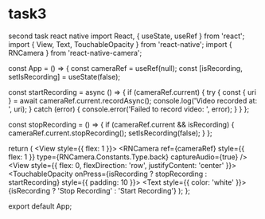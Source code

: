 # task3
second task react native
import React, { useState, useRef } from 'react';
import { View, Text, TouchableOpacity } from 'react-native';
import { RNCamera } from 'react-native-camera';

const App = () => {
  const cameraRef = useRef(null);
  const [isRecording, setIsRecording] = useState(false);

  const startRecording = async () => {
    if (cameraRef.current) {
      try {
        const { uri } = await cameraRef.current.recordAsync();
        console.log('Video recorded at: ', uri);
      } catch (error) {
        console.error('Failed to record video: ', error);
      }
    }
  };

  const stopRecording = () => {
    if (cameraRef.current && isRecording) {
      cameraRef.current.stopRecording();
      setIsRecording(false);
    }
  };

  return (
    <View style={{ flex: 1 }}>
      <RNCamera
        ref={cameraRef}
        style={{ flex: 1 }}
        type={RNCamera.Constants.Type.back}
        captureAudio={true}
      />
      <View style={{ flex: 0, flexDirection: 'row', justifyContent: 'center' }}>
        <TouchableOpacity onPress={isRecording ? stopRecording : startRecording} style={{ padding: 10 }}>
          <Text style={{ color: 'white' }}>{isRecording ? 'Stop Recording' : 'Start Recording'}</Text>
        </TouchableOpacity>
      </View>
    </View>
  );
};

export default App;
